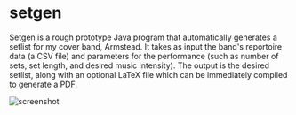 # setgen

Setgen is a rough prototype Java program that automatically generates a setlist for my cover band, Armstead. It takes as input the band's reportoire data (a CSV file) and parameters for the performance (such as number of sets, set length, and desired music intensity). The output is the desired setlist, along with an optional LaTeX file which can be immediately compiled to generate a PDF.


![screenshot](https://user-images.githubusercontent.com/20820910/92621047-f77f2380-f288-11ea-8669-ba219c6025d1.png)
